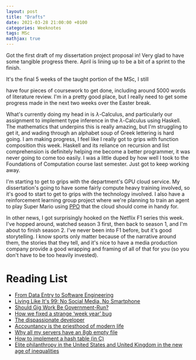 ```yaml
---
layout: post
title: "Drafts"
date: 2021-03-28 21:00:00 +0100
categories: Weeknotes
tags: MSc
mathjax: true
---
```


Got the first draft of my dissertation project proposal in! Very glad to have some
tangible progress there. April is lining up to be a bit of a sprint to the
finish.
<!--more--> It's the final 5 weeks of the taught portion of the MSc, I still
have four pieces of coursework to get done, including around 5000 words of
literature review. I'm in a pretty good place, but I really need to get some
progress made in the next two weeks over the Easter break.

What's currently doing my head in is $\lambda$-Calculus, and particularly our
assignment to implement type inference in the $\lambda$-Calculus using Haskell.
The mathematics that underpins this is really amazing, but I'm struggling to
get it, and wading through an alphabet soup of Greek lettering is hard going.
I am making progress, I feel like I really got to grips with function
composition this week. Haskell and its reliance on recursion and list
comprehension is definitely helping me become a better programmer, it was
never going to come too easily. I was a little duped by how well I took to
the Foundations of Computation course last semester. Just got to keep working
away.

I'm starting to get to grips with the department's GPU cloud service.
My dissertation's going to have some fairly compute heavy training involved,
so it's good to start to get to grips with the technology involved. I also
have a reinforcement learning group project where we're planning to train
an agent to play Super Mario using [PPO](https://openai.com/blog/openai-baselines-ppo/)
that the cloud should come in handy for.

In other news, I got surprisingly hooked on the Netflix F1 series this week.
I've hopped around, watched season 3 first, then back to season 1, and I'm
about to finish season 2. I've never been into F1 before, but it's good
storytelling. I know sports only matter because of the narrative around them,
the stories that they tell, and it's nice to have a media production company
provide a good wrapping and framing of all of that for you (so you don't have
to be too heavily invested).

# Reading List
- [From Data Entry to Software Engineering](https://flexport.engineering/from-data-entry-to-software-engineering-c7a57a90fa63)
- [Living Like It's 99: No Social Media, No Smartphone](https://www.alvarez.io/posts/living-like-its99/)
- [Should Gig Work Be Government-Run?](https://www.newyorker.com/tech/annals-of-technology/should-gig-work-be-government-run)
- [How we fixed a strange ‘week year’ bug](https://technology.blog.gov.uk/2021/03/24/how-we-fixed-a-strange-week-year-bug/)
- [The dispassionate developer](https://blog.ploeh.dk/2021/03/22/the-dispassionate-developer/)
- [Accountancy is the priesthood of modern life](https://blind-spots.org/2020/11/09/accountancy-is-the-priesthood-of-modern-life/)
- [Why all my servers have an 8gb empty file](https://brianschrader.com/archive/why-all-my-servers-have-an-8gb-empty-file/)
- [How to implement a hash table (in C)](https://benhoyt.com/writings/hash-table-in-c/)
- [Elite philanthropy in the United States and United Kingdom in the new age of inequalities](https://onlinelibrary.wiley.com/doi/full/10.1111/ijmr.12247?campaign=wolearlyview)
